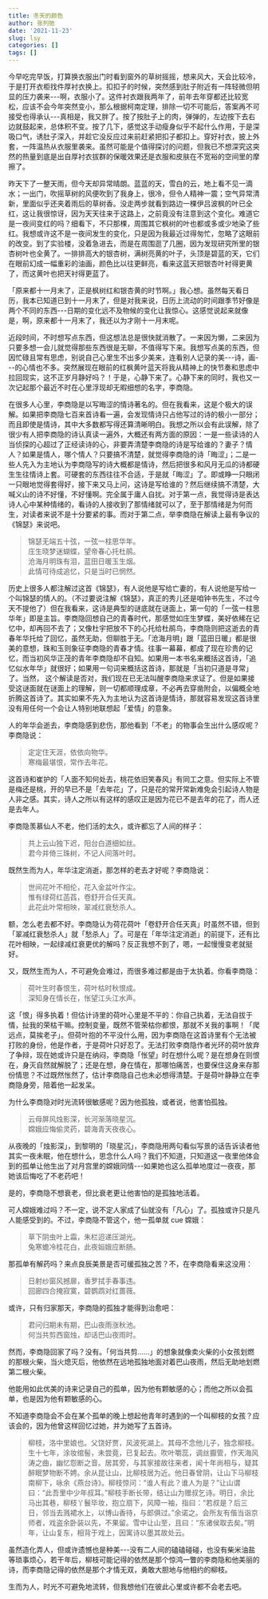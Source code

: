 ```yaml
---
title: 冬天的颜色
author: 张列弛
date: '2021-11-23'
slug: lsy
categories: []
tags: []
---
```

今早吃完早饭，打算换衣服出门时看到窗外的草树摇摇，想来风大，天会比较冷，于是打开衣柜找件厚衬衣换上。扣扣子的时候，突然感到肚子附近有一阵轻微但明显的压力袭来---啊，衣服小了。这件衬衣跟我两年了，前年去年穿都还比较宽松，应该不会今年突然变小，那么根据柯南定理，排除一切不可能后，答案再不可接受也得承认---真相是，我又胖了。按了按肚子上的肉，弹弹的，左边按下去右边就鼓起来，总体积不变。按了几下，感觉这手动瘦身似乎不起什么作用，于是深吸口气，诱肚子深入，并趁它没反应过来前赶紧把扣子都扣上。穿好衬衣，披上外套，一阵温热从衣服里袭来。虽然可能是个值得探讨的问题，但我已不想深究这突然的热量到底是出自厚衬衣拔群的保暖效果还是衣服和皮肤在不宽裕的空间里的摩擦了。   

昨天下了一整天雨，但今天却异常晴朗。蓝蓝的天，雪白的云，地上看不见一滴水；一出门，吹摇草树的风便吹到了我身上，很冷，但令人精神一震；空气异常清新，里面似乎还夹着雨后的草树香。没走两步就看到路边一棵伊吕波枫的叶已全红，这让我很惊讶，因为天天往来于这路上，之前竟没有注意到这个变化。难道它是一夜间变红的吗？细看下，不只那棵，周围其它枫树的叶也都或多或少地染了些红。我想或许这不是一夜间发生的变化，只是因为我最近过得匆忙，忽略了这眼前的改变。到了实验楼，没着急进去，而是在周围逛了几圈，因为发现研究所里的银杏树叶也全黄了。一排排高大的银杏树，满树亮黄的叶子，头顶是碧蓝的天，它们在眼前幻成一幅重彩的油画，颜色比以往更鲜亮，看来这蓝天把银杏叶衬得更黄了，而这黄叶也把天衬得更蓝了。    

「原来都十一月末了，正是枫树红和银杏黄的时节啊。」我心想。虽然每天看日历，我本已知道已到十一月末了，但是对我来说，日历上流动的时间跟季节好像是两个不同的东西---日期的变化远不及物候的变化让我惊心。这感觉说起来就像是，啊，原来都十一月末了，我还以为才刚十一月末呢。   

近段时间，不时想写点东西，但这想法总是很快就消散了。一来因为懒，二来因为只要多想一会儿就觉得那些东西很是无聊，不值得写下来。我想写点美的东西，但因忙碌且常有思虑，别说自己心里生不出多少美来，连看别人记录的美---诗，画---的心情也不多。突然展现在眼前的红枫黄叶蓝天将我从精神上的快节奏和思虑中拉回现实，这不正岁月静好吗？！于是，心静下来了。心静下来的同时，我也又一次记起那个最近不时在心里浮现却无暇细想的名字，李商隐。   

在很多人心里，李商隐是以写晦涩的情诗著名的。但在我看来，这是个极大的误解。如果把李商隐七百来首诗看一遍，会发现情诗只占他写过的诗的极小一部分；而且即使是情诗，其中大多数都写得还算清晰明白。我想之所以会有此误解，除了很少有人把李商隐的诗认真读一遍外，大概还有两方面的原因：一是一些读诗的人当侦探的心超过了正经读诗的心，非要弄清楚李商隐的诗是写给谁的？妻子？情人？如果是情人，哪个情人？只要搞不清楚，就觉得李商隐的诗「晦涩」；二是一些人先入为主地认为李商隐写的诗大概都是情诗，然后把很多和风月无瓜的诗都硬生生往情诗上套。可硬套的东西往往不合适，于是就「晦涩」了。即或睁一只眼闭一只眼地觉得套得好，接下来又马上问，这诗是写给谁的？然后继续搞不清楚，大喊义山的诗不好懂，不好懂啊。完全属于庸人自扰。对于第一点，我觉得诗是表达诗人心中某种情绪的，看诗的人接收到了那情绪就可以了，至于那情绪是为何而生，对读者来说不是十分要紧的事。而对于第二点，举李商隐在解读上最有争议的《锦瑟》来说吧。   

> 锦瑟无端五十弦，一弦一柱思华年。  
庄生晓梦迷蝴蝶，望帝春心托杜鹃。  
沧海月明珠有泪，蓝田日暖玉生烟。  
此情可待成追忆，只是当时已惘然。   

历史上很多人都注解过这首《锦瑟》，有人说他是写给亡妻的，有人说他是写给一个叫锦瑟的情人的。（不过要说注解《锦瑟》，真正的秀儿还是咱钟书先生，不过今天不提他了）但在我看来，这诗是典型的谜底就在谜面上，第一句的「一弦一柱思华年」即是主旨。李商隐回想自己的青春时代，那感觉如庄生梦蝶，美好依稀在记忆中，却再回不去了；又像杜宇把放不下的心托给杜鹃鸟，李商隐则把这逝去的青春年华托给了回忆，虽然无助，但聊胜于无。「沧海月明」跟「蓝田日暖」都是很美的意想，珠和玉则象征李商隐的青春才情。往事一幕幕，都成了现在珍贵的记忆，而当初风华正茂的青年李商隐却不自知。如果用一本书名来概括这首诗，「追忆似水年华」就很好；如果用一句词来概括这首诗，那就是「当初只道是寻常」了。当然， 这个解读是否对，我们现在已无法叫醒李商隐来求证了。但是如果接受这谜面就在谜面上的理解，则一切都顺理成章，不必再去穿凿附会，以偏概全地折腾这首诗了。其实如果不先入为主地认为这首诗是情诗，那就容易发现这首诗里没有用任何一个会让人特别地联想起「爱情」的意象。   

人的年华会逝去，李商隐感到悲伤，那他看到「不老」的物事会生出什么感叹呢？李商隐说：

> 定定住天涯，依依向物华。  
寒梅最堪恨，常作去年花。   

这首诗和崔护的「人面不知何处去，桃花依旧笑春风」有同工之意。但实际上不管是梅还是桃，开的早已不是「去年花」了，只是花的常开常新难免会引起诗人物是人非之感。其实，诗人之所以有这样的感叹正是因为花已不是去年的花了，而人还是去年人。    

李商隐羡慕仙人不老，他们活的太久，或许都忘了人间的样子：

> 共上云山独下迟，阳台白道细如丝。  
君今并倚三珠树，不记人间落叶时。  

既然生而为人，年华注定消逝，那怎样的老去才好呢？李商隐说：

> 世间花叶不相伦，花入金盆叶作尘。  
惟有绿荷红菡萏，卷舒开合任天真。  
此花此叶常相映，翠减红衰愁杀人。   

额，怎么老去都不好。李商隐认为荷花荷叶「卷舒开合任天真」时虽然不错，但到「翠减红衰愁杀人」就「愁杀人」了。可是在「年华注定消逝」的前提下，还有比花叶相映，一起绿减红衰更优的解吗？反正我想不到了，嗯，一起慢慢变老就挺好。    

又，既然生而为人，不可避免会难过，而很多难过都是由于太执着。你看李商隐：

> 荷叶生时春恨生，荷叶枯时秋恨成。  
深知身在情长在，怅望江头江水声。    

这「恨」得多执着！但估计诗里的荷叶心里是不平的：你自己执着，无法自拔于情，扯我的荣枯干嘛。控制变量，既然不管荣枯你都恨，那就不关我的事啊！「爬远点，莫挨老子」。但荷叶抱的不平没什么用，因为李商隐在这首诗里有个无法被打败的身份，他是作者，于是荷叶只好忍了。无法打败李商隐作者光环的荷叶放弃了争辩，现在她或许只是在纳闷，李商隐「怅望」时在想什么呢？是在想身在则恨在，身灭自然就解脱了；还是在想，身在情在，那哪怕痛苦，也要保住这身来存那份情思？不过既然怅然了，估计李商隐自己也未必想得清楚。于是荷叶静静立在李商隐身旁，陪着他一起发呆。      

为什么李商隐对时光流转很敏感呢？因为他孤独，或者说，他害怕孤独。

> 云母屏风烛影深，长河渐落晓星沉。  
嫦娥应悔偷灵药，碧海青天夜夜心。

从夜晚的「烛影深」，到黎明的「晓星沉」，李商隐用两句看似写景的话告诉读者他其实一夜未眠，他在想什么，思念什么人吗？我们不知道，只知道这一夜里他体会到的孤单让他生出了对月宫里的嫦娥同情---如果她也这么孤单地度过一夜夜，那她该后悔吃了不老药吧！   

是的，李商隐不想衰老，但比衰老更让他害怕的是孤独地活着。     

可人嫦娥难过吗？不一定，说不定人家成了仙就没有「凡心」了。孤独或许只是凡人能感受到的。不过，李商隐不管这个，他一孤单就 cue 嫦娥：

> 草下阴虫叶上霜，朱栏迢递压湖光。  
兔寒蟾冷桂花白，此夜姮娥应断肠。   

那孤单有解药吗？来点良辰美景是否可缓孤独之苦？不，在李商隐看来这没用：   

> 日射纱窗风撼扉，香罗拭手春事违。  
回廊四合掩寂寞，碧鹦鹉对红蔷薇。   

或许，只有归家那天，李商隐的孤独才能得到治愈吧：

> 君问归期未有期，巴山夜雨涨秋池。  
何当共剪西窗烛，却话巴山夜雨时。    

然而，李商隐回家了吗？没有。「何当共剪……」的想象就像卖火柴的小女孩划燃的那根火柴，当火熄灭后，他依然在远地孤独地面对着巴山夜雨，然后无助地划燃第二根火柴。   

他能用如此优美的诗来记录自己的孤单，因为他有颗敏感的心；而他之所以会孤单，也是因为他有颗敏感的心。   

不知道李商隐会不会在某个孤单的晚上想起他青年时遇到的一个叫柳枝的女孩？应该会的，因为他曾这样回忆过她，并为她写了五首诗。

> 柳枝，洛中里娘也。父饶好贾，风波死湖上。其母不念他儿子，独念柳枝。生十七年，涂妆绾髻，未尝竟，已复起去。吹叶嚼蕊，调丝擫管，作天海风涛之曲，幽忆怨断之音。居其旁，与其家接故往来者，闻十年尚相与，疑其醉眠梦物断不娉。余从昆让山，比柳枝居为近。他日春曾阴，让山下马柳枝南柳下，咏余《燕台诗》。柳枝惊问：“谁人有此？谁人为是？”让山谓曰：“此吾里中少年叔耳。”柳枝手断长带，结让山为赠叔乞诗。明日，余比马出其巷，柳枝丫鬟毕妆，抱立扇下，风障一袖，指曰：“若叔是？后三日，邻当去溅裙水上，以博山香待，与郎俱过。”余诺之。会所友有偕当诣京师者，戏盗余卧装以先，不果留。雪中让山至，且曰：“东诸侯取去矣。”明年，让山复东，相背于戏上，因寓诗以墨其故处云。    

虽然造化弄人，但或许遗憾也是种美---没有二人间的磕磕碰碰，也没有柴米油盐等琐事烦心，若干年后，柳枝可能记得的依然是那个惊鸿一瞥的李商隐和他美丽的诗，而李商隐记得的依然是那个才情无双，勇敢大胆地与他相约的柳枝。    

生而为人，时光不可避免地流转，但我想他们在彼此心里或许都不会老去吧。    














